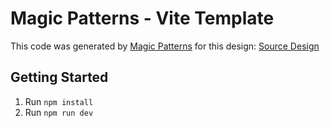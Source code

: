 # Magic Patterns - Vite Template

This code was generated by [Magic Patterns](https://magicpatterns.com) for this design: [Source Design](https://www.magicpatterns.com/c/axytgatozngdjp89fnkyx6)

## Getting Started

1. Run `npm install`
2. Run `npm run dev`
